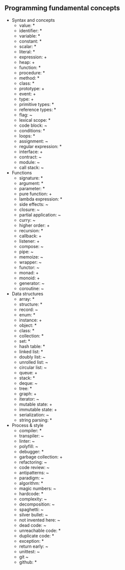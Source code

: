 ## Programming fundamental concepts

- Syntax and concepts
  - value: *
  - identifier: *
  - variable: *
  - constant: *
  - scalar: *
  - literal: *
  - expression: +
  - heap: +
  - function: *
  - procedure: *
  - method: *
  - class: *
  - prototype: +
  - event: +
  - type: +
  - primitive types: *
  - reference types: *
  - flag: ~
  - lexical scope: *
  - code block: ~
  - conditions: *
  - loops: *
  - assignment: ~
  - regular expression: *
  - interface: +
  - contract: ~
  - module: ~
  - call stack: ~
- Functions
  - signature: *
  - argument: *
  - parameter: *
  - pure function: +
  - lambda expression: *
  - side effects: ~
  - closure: ~
  - partial application: ~
  - curry: ~
  - higher order: +
  - recursion: *
  - callback: +
  - listener: +
  - compose: ~
  - pipe: ~
  - memoize: ~
  - wrapper: ~
  - functor: ~
  - monad: +
  - monoid: +
  - generator: ~
  - coroutine: ~
- Data structures
  - array: *
  - structure: *
  - record: ~
  - enum: *
  - instance: +
  - object: *
  - class: *
  - collection: *
  - set: *
  - hash table: *
  - linked list: *
  - doubly list: ~
  - unrolled list: ~
  - circular list: ~
  - queue: +
  - stack: *
  - deque: ~
  - tree: *
  - graph: +
  - iterator: ~
  - mutable state: +
  - immutable state: +
  - serialization: ~
  - string parsing: *
- Process & style
  - compiler: *
  - transpiler: ~
  - linter: ~
  - polyfill: ~
  - debugger: *
  - garbage collection: +
  - refactoring: ~
  - code review: ~
  - antipatterns: ~
  - paradigm: ~
  - algorithm: *
  - magic numbers: ~
  - hardcode: *
  - complexity: ~
  - decomposition: ~
  - spaghetti: ~
  - silver bullet: ~
  - not invented here: ~
  - dead code: ~
  - unreachable code: *
  - duplicate code: *
  - exception: *
  - return early: ~
  - unittest: ~
  - git ~
  - github: *